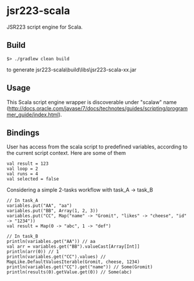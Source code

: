 # jsr223-scala

JSR223 script engine for Scala.

## Build

    $> ./gradlew clean build

to generate jsr223-scala\build\libs\jsr223-scala-xx.jar

## Usage
This Scala script engine wrapper is discoverable under "scalaw" name
(http://docs.oracle.com/javase/7/docs/technotes/guides/scripting/programmer_guide/index.html).

## Bindings
User has access from the scala script to predefined variables, according to the current script context. Here are some of them

    val result = 123
    val loop = 2
    val runs = 4
    val selected = false

Considering a simple 2-tasks workflow with task_A -> task_B

    // In task_A
    variables.put("AA", "aa")
    variables.put("BB", Array(1, 2, 3))
    variables.put("CC", Map("name" -> "Gromit", "likes" -> "cheese", "id" -> "1234"))
    val result = Map(0 -> "abc", 1 -> "def")

    // In task_B
    println(variables.get("AA")) // aa
    val arr = variables.get("BB").valueCast[Array[Int]]
    println(arr(0)) // 1
    println(variables.get("CC").values) // MapLike.DefaultValuesIterable(Gromit, cheese, 1234)
    println(variables.get("CC").get("name")) // Some(Gromit)
    println(results(0).getValue.get(0)) // Some(abc)
